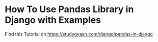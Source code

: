 # How To Use Pandas Library in Django with Examples

Find this Tutorial on https://studygyaan.com/django/pandas-in-django
